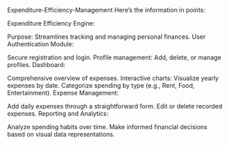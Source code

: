 Expenditure-Efficiency-Management
Here’s the information in points:

Expenditure Efficiency Engine:

Purpose: Streamlines tracking and managing personal finances.
User Authentication Module:

Secure registration and login.
Profile management: Add, delete, or manage profiles.
Dashboard:

Comprehensive overview of expenses.
Interactive charts:
Visualize yearly expenses by date.
Categorize spending by type (e.g., Rent, Food, Entertainment).
Expense Management:

Add daily expenses through a straightforward form.
Edit or delete recorded expenses.
Reporting and Analytics:

Analyze spending habits over time.
Make informed financial decisions based on visual data representations.
